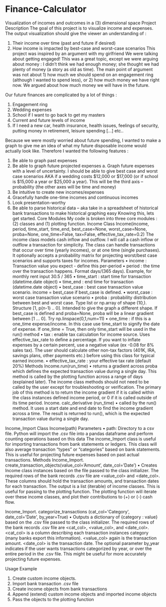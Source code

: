# Finance-Calculator
Visualization of incomes and outcomes in a (3) dimensional space
Project Description
The goal of this project is to visualize income and expenses.  The output visualization should give the viewer an understanding of : 
1.	Their income over time (past and future if desired)
2.	How income is impacted by best-case and worst-case scenarios
This project was inspired by an argument with my girlfriend  We were talking about getting engaged!  This was a great topic, except we were arguing about money : I didn’t think we had enough money; she thought we had plenty of money (a story as old as time).  The main point of argument was not about 1) how much we should spend on an engagement ring (although I wanted to spend less), or 2) how much money we have right now.  We argued about how much money we will have in the future.

Our future finances are complicated by a lot of things : 
1.	Engagement ring
2.	Wedding expenses
3.	School if I want to go back to get my masters
4.	Current and future levels of income
5.	If I need a new car, health insurance, health issues, feelings of security, putting money in retirement, leisure spending […] etc..

Because we were mostly worried about future spending, I wanted to make a graph to give me an idea of what my future disposable income would actually look like.  Therefore I wanted the following features : 
1.	Be able to graph past expenses
2.	Be able to graph future projected expenses
a.	Graph future expenses with a level of uncertainty.  I should be able to give best case and worst case scenarios AKA if a wedding costs $12,000 or $17,000 (or if school is $15,000  a year or $25,000 a year).  This will be the third axis – probability (the other axes will be time and money)
3.	Be intuitive to create new incomes/expenses
4.	Gracefully handle one-time incomes and continuous incomes
5.	Look presentation-worthy
6.	Be able to parse historical data – aka take in a spreadsheet of historical bank transactions to make historical graphing easy
Knowing this, lets get started.
Core Modules
My code is broken into three core modules : (2) classes and (1) plotting function.
Income Class
Income(income, period, time_start, time_end, best_case=None, worst_case=None, proba=None, one_time=False, tax=False, effective_tax_rate=0.2)
The income class models cash inflow and outflow.  I will call a cash inflow or outflow a transaction for simplicity.  The class can handle transactions that occur over time (yearly incomes), or at one time (single purchases).  It optionally accepts a probability matrix for projecting worst/best case scenarios and supports taxes for incomes. 
Parameters
•	income : Transaction value you expect - define this per-period
•	period : the time over the transaction happens. Format days/(365 days).  Example, for monthly rent input 30.5 / 365
•	time_start : start time for transaction (datetime.date object)
•	time_end : end time for transaction (datetime.date object)
•	best_case : best case transaction value scenario. income = best_case if best_case is defined.
•	worst_case : worst case transaction value scenario
•	proba : probability distribution between best and worst case. Type list or np.array of shape (10,). Structure [1, p(n-1) .. 0]. Intended to give the graph a different shape. If best_case is defined and proba=None, proba will be a linear gradient between [1 ... 0].  Try np.linspace(0,1,num=11)
•	one_time : if this is a one_time expense/income. In this case use time_start to signify the date of expense.  If one_time = True, then only time_start will be used in the run() method
•	tax : enable tax calculation for income source.  Uses effective_tax_rate to define a percentage.  If you want to inflate expenses by a certain percent, use a negative value (ex -0.08 for 8% sales tax).  The user should calculate other non-tax factors (401K, IRA, savings plans, other payments etc.) before using this class for typical earned income.
•	effective_tax_rate : your effective tax rate (default 20%)
Methods
Income.run(run_time)
•	returns a gradient across proba which defines the expected transaction value during a single day.  This method is called by the plotting function across a range of days (explained later).  The income class methods should not need to be called by the user except for troubleshooting or verification.  The primary job of this method is to return the income gradient if it is called within the class instances defined income period, or 0 if it is called outside of its time period.
Income. calc_derivative (run_time)
•	called by the run() method.  It uses a start date and end date to find the income gradient across a time.  The result is returned to run(), which is the expected transaction value during a single day.

Income_Import Class
Income(path)
Parameters
•	path: Directory to a csv file. Python will import the .csv file into a pandas dataframe and perform counting operations based on this data
The income_Import class is useful for importing transactions from bank statements or ledgers.  This class will also average transaction “types” or “categories” based on bank statements.  This is useful for projecting future expenses based on past actual transactions.
Methods
Income_Import. create_transaction_objects(value_col=’Amount’, date_col=’Date’)
•	Creates Income class instances based on the file passed to the class initializer.  The required rows of the bank records .csv file are <value_col> and <date_col>.  These columns should hold the transaction amounts, and transaction dates for each transaction.  The output is a list (iterable) of income classes. This is useful for passing to the plotting function.  The plotting function will iterate over these income classes, and plot their contributions to (+) or (-) cash flow.

Income_Import. categorize_transactions (cat_col='Category', date_col='Date',  by_year=True)
•	Outputs a dictionary of {category : value} based on the .csv file passed to the class initializer.  The required rows of the bank records .csv file are <cat_col>, <value_col>, and <date_col>.  <cat_col> is a column describing each transaction instances category (many banks export this information).  <value_col> again is the transaction amount. <date_col> is the transaction date.  The optional parameter by_year indicates if the user wants transactions categorized by year, or over the entire period in the .csv file.  This might be useful for more accurately projecting future expenses.

Usage Example

1.	Create custom income objects.
2.	Import bank transaction .csv file
3.	Create income objects from bank transactions
4.	Append (extend) custom income objects and imported income objects
5.	Pass the objects to the plotting function
